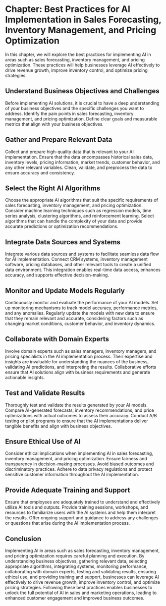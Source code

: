 Chapter: Best Practices for AI Implementation in Sales Forecasting, Inventory Management, and Pricing Optimization
==================================================================================================================

In this chapter, we will explore the best practices for implementing AI in areas such as sales forecasting, inventory management, and pricing optimization. These practices will help businesses leverage AI effectively to drive revenue growth, improve inventory control, and optimize pricing strategies.

Understand Business Objectives and Challenges
---------------------------------------------

Before implementing AI solutions, it is crucial to have a deep understanding of your business objectives and the specific challenges you want to address. Identify the pain points in sales forecasting, inventory management, and pricing optimization. Define clear goals and measurable metrics that align with your business objectives.

Gather and Prepare Relevant Data
--------------------------------

Collect and prepare high-quality data that is relevant to your AI implementation. Ensure that the data encompasses historical sales data, inventory levels, pricing information, market trends, customer behavior, and any other relevant variables. Clean, validate, and preprocess the data to ensure accuracy and consistency.

Select the Right AI Algorithms
------------------------------

Choose the appropriate AI algorithms that suit the specific requirements of sales forecasting, inventory management, and pricing optimization. Consider machine learning techniques such as regression models, time series analysis, clustering algorithms, and reinforcement learning. Select algorithms that can handle the complexity of your data and provide accurate predictions or optimization recommendations.

Integrate Data Sources and Systems
----------------------------------

Integrate various data sources and systems to facilitate seamless data flow for AI implementation. Connect CRM systems, inventory management software, pricing databases, and other relevant tools to create a unified data environment. This integration enables real-time data access, enhances accuracy, and supports effective decision-making.

Monitor and Update Models Regularly
-----------------------------------

Continuously monitor and evaluate the performance of your AI models. Set up monitoring mechanisms to track model accuracy, performance metrics, and any anomalies. Regularly update the models with new data to ensure that they remain relevant and accurate, considering factors such as changing market conditions, customer behavior, and inventory dynamics.

Collaborate with Domain Experts
-------------------------------

Involve domain experts such as sales managers, inventory managers, and pricing specialists in the AI implementation process. Their expertise and insights are invaluable for understanding the nuances of the business, validating AI predictions, and interpreting the results. Collaborative efforts ensure that AI solutions align with business requirements and generate actionable insights.

Test and Validate Results
-------------------------

Thoroughly test and validate the results generated by your AI models. Compare AI-generated forecasts, inventory recommendations, and price optimizations with actual outcomes to assess their accuracy. Conduct A/B testing or pilot programs to ensure that the AI implementations deliver tangible benefits and align with business objectives.

Ensure Ethical Use of AI
------------------------

Consider ethical implications when implementing AI in sales forecasting, inventory management, and pricing optimization. Ensure fairness and transparency in decision-making processes. Avoid biased outcomes and discriminatory practices. Adhere to data privacy regulations and protect sensitive customer information throughout the AI implementation.

Provide Adequate Training and Support
-------------------------------------

Ensure that employees are adequately trained to understand and effectively utilize AI tools and outputs. Provide training sessions, workshops, and resources to familiarize users with the AI systems and help them interpret the results. Offer ongoing support and guidance to address any challenges or questions that arise during the AI implementation process.

Conclusion
----------

Implementing AI in areas such as sales forecasting, inventory management, and pricing optimization requires careful planning and execution. By understanding business objectives, gathering relevant data, selecting appropriate algorithms, integrating systems, monitoring performance, collaborating with domain experts, testing and validating results, ensuring ethical use, and providing training and support, businesses can leverage AI effectively to drive revenue growth, improve inventory control, and optimize pricing strategies. Following these best practices enables businesses to unlock the full potential of AI in sales and marketing operations, leading to enhanced customer engagement and improved business outcomes.
